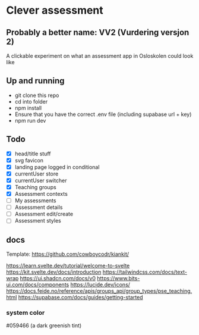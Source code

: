 # Clever assessment

## Probably a better name: VV2 (Vurdering versjon 2)

A clickable experiment on what an assessment app in Osloskolen could look like

## Up and running

- git clone this repo
- cd into folder
- npm install
- Ensure that you have the correct .env file (including supabase url + key)
- npm run dev

## Todo

- [x] head/title stuff
- [x] svg favicon
- [x] landing page logged in conditional
- [x] currentUser store
- [x] currentUser switcher
- [x] Teaching groups
- [x] Assessment contexts
- [ ] My assessments
- [ ] Assessment details
- [ ] Assessment edit/create
- [ ] Assessment styles

## docs

Template: https://github.com/cowboycodr/kiankit/

https://learn.svelte.dev/tutorial/welcome-to-svelte
https://kit.svelte.dev/docs/introduction
https://tailwindcss.com/docs/text-wrap
https://ui.shadcn.com/docs/v0
https://www.bits-ui.com/docs/components
https://lucide.dev/icons/
https://docs.feide.no/reference/apis/groups_api/group_types/pse_teaching.html
https://supabase.com/docs/guides/getting-started

### system color

#059466 (a dark greenish tint)
